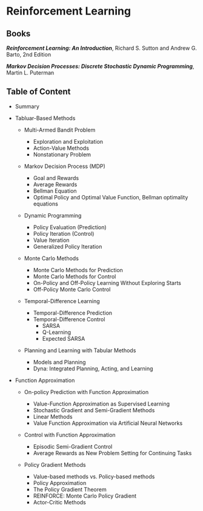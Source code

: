 # Reinforcement Learning

## Books

***Reinforcement Learning: An Introduction***, Richard S. Sutton and Andrew G. Barto, 2nd Edition

***Markov Decision Processes: Discrete Stochastic Dynamic Programming***, Martin L. Puterman


## Table of Content

- Summary

- Tabluar-Based Methods
  - Multi-Armed Bandit Problem
    - Exploration and Exploitation
    - Action-Value Methods
    - Nonstationary Problem
    
  - Markov Decision Process (MDP)
    - Goal and Rewards
    - Average Rewards
    - Bellman Equation
    - Optimal Policy and Optimal Value Function, Bellman optimality equations

  - Dynamic Programming
    - Policy Evaluation (Prediction)
    - Policy Iteration (Control)
    - Value Iteration
    - Generalized Policy Iteration
  
  - Monte Carlo Methods
    - Monte Carlo Methods for Prediction
    - Monte Carlo Methods for Control
    - On-Policy and Off-Policy Learning Without Exploring Starts
    - Off-Policy Monte Carlo Control

  - Temporal-Difference Learning
    - Temporal-Difference Prediction 
    - Temporal-Difference Control 
      - SARSA
      - Q-Learning 
      - Expected SARSA
 
  - Planning and Learning with Tabular Methods
    - Models and Planning
    - Dyna: Integrated Planning, Acting, and Learning
 
- Function Approximation
  - On-policy Prediction with Function Approximation
    - Value-Function Approximation as Supervised Learning
    - Stochastic Gradient and Semi-Gradient Methods
    - Linear Methods 
    - Value Function Approximation via Artificial Neural Networks

  - Control with Function Approximation
    - Episodic Semi-Gradient Control
    - Average Rewards as New Problem Setting for Continuing Tasks
 
  - Policy Gradient Methods
    - Value-based methods vs. Policy-based methods
    - Policy Approximation 
    - The Policy Gradient Theorem
    - REINFORCE: Monte Carlo Policy Gradient
    - Actor-Critic Methods
